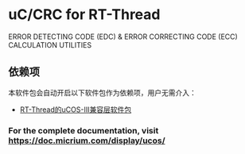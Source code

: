 # uC/CRC for RT-Thread

ERROR DETECTING CODE (EDC) & ERROR CORRECTING CODE (ECC) CALCULATION UTILITIES



## 依赖项

本软件包会自动开启以下软件包作为依赖项，用户无需介入：

- [RT-Thread的uCOS-III兼容层软件包](https://github.com/mysterywolf/RT-Thread-wrapper-of-uCOS-III)



### For the complete documentation, visit https://doc.micrium.com/display/ucos/